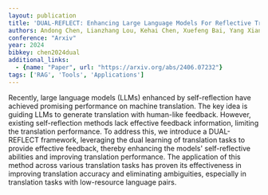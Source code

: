 ```yaml
---
layout: publication
title: 'DUAL-REFLECT: Enhancing Large Language Models For Reflective Translation Through Dual Learning Feedback Mechanisms'
authors: Andong Chen, Lianzhang Lou, Kehai Chen, Xuefeng Bai, Yang Xiang, Muyun Yang, Tiejun Zhao, Min Zhang
conference: "Arxiv"
year: 2024
bibkey: chen2024dual
additional_links:
  - {name: "Paper", url: "https://arxiv.org/abs/2406.07232"}
tags: ['RAG', 'Tools', 'Applications']
---
```

Recently, large language models (LLMs) enhanced by self-reflection have
achieved promising performance on machine translation. The key idea is guiding
LLMs to generate translation with human-like feedback. However, existing
self-reflection methods lack effective feedback information, limiting the
translation performance. To address this, we introduce a DUAL-REFLECT
framework, leveraging the dual learning of translation tasks to provide
effective feedback, thereby enhancing the models' self-reflective abilities and
improving translation performance. The application of this method across
various translation tasks has proven its effectiveness in improving translation
accuracy and eliminating ambiguities, especially in translation tasks with
low-resource language pairs.
